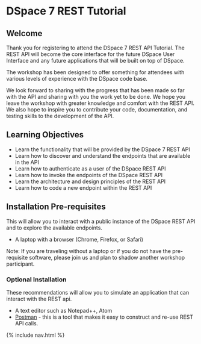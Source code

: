 # DSpace 7 REST Tutorial

## Welcome

Thank you for registering to attend the DSpace 7 REST API Tutorial.  The REST API will become the core interface for the future DSpace User Interface and any future applications that will be built on top of DSpace.

The workshop has been designed to offer something for attendees with various levels of experience with the DSpace code base.  

We look forward to sharing with the progress that has been made so far with the API and sharing with you the work yet to be done.  We hope you leave the workshop with greater knowledge and comfort with the REST API.  We also hope to inspire you to contribute your code, documentation, and testing skills to the development of the API.

## Learning Objectives
- Learn the functionality that will be provided by the DSpace 7 REST API
- Learn how to discover and understand the endpoints that are available in the API
- Learn how to authenticate as a user of the DSpace REST API
- Learn how to invoke the endpoints of the DSpace REST API
- Learn the architecture and design principles of the REST API
- Learn how to code a new endpoint within the REST API

## Installation Pre-requisites
This will allow you to interact with a public instance of the DSpace REST API and to explore the available endpoints.
- A laptop with a browser (Chrome, Firefox, or Safari)

Note: If you are traveling without a laptop or if you do not have the pre-requisite software, please join us and plan to shadow another workshop participant.

### Optional Installation
These recommendations will allow you to simulate an application that can interact with the REST api.
- A text editor such as Notepad++, Atom
- [Postman](https://www.getpostman.com/apps) - this is a tool that makes it easy to construct and re-use REST API calls.

{% include nav.html %}

